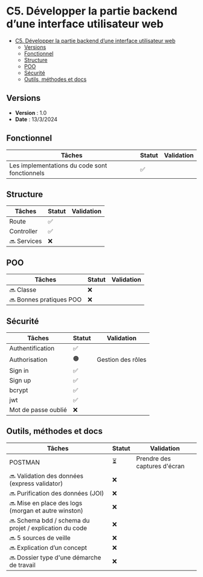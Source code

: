 # C5. Développer la partie backend d’une interface utilisateur web

- [C5. Développer la partie backend d’une interface utilisateur web](#c5-développer-la-partie-backend-dune-interface-utilisateur-web)
  - [Versions](#versions)
  - [Fonctionnel](#fonctionnel)
  - [Structure](#structure)
  - [POO](#poo)
  - [Sécurité](#sécurité)
  - [Outils, méthodes et docs](#outils-méthodes-et-docs)

## Versions

- **Version** : 1.0
- **Date** : 13/3/2024

## Fonctionnel

| Tâches                                        | Statut | Validation |
| --------------------------------------------- | ------ | ---------- |
| Les implementations du code sont fonctionnels | ✅     |            |

## Structure

| Tâches      | Statut | Validation |
| ----------- | ------ | ---------- |
| Route       | ✅     |            |
| Controller  | ✅     |            |
| 🔜 Services | ❌     |            |

## POO

| Tâches                  | Statut | Validation |
| ----------------------- | ------ | ---------- |
| 🔜 Classe               | ❌     |            |
| 🔜 Bonnes pratiques POO | ❌     |            |

## Sécurité

| Tâches              | Statut | Validation        |
| ------------------- | ------ | ----------------- |
| Authentification    | ✅     |                   |
| Authorisation       | 🟠     | Gestion des rôles |
| Sign in             | ✅     |                   |
| Sign up             | ✅     |                   |
| bcrypt              | ✅     |                   |
| jwt                 | ✅     |                   |
| Mot de passe oublié | ❌     |                   |

## Outils, méthodes et docs

| Tâches                                                 | Statut | Validation                   |
| ------------------------------------------------------ | ------ | ---------------------------- |
| POSTMAN                                                | ⏳     | Prendre des captures d'écran |
| 🔜 Validation des données (express validator)          | ❌     |                              |
| 🔜 Purification des données (JOI)                      | ❌     |                              |
| 🔜 Mise en place des logs (morgan et autre winston)    | ❌     |                              |
| 🔜 Schema bdd / schema du projet / explication du code | ❌     |                              |
| 🔜 5 sources de veille                                 | ❌     |                              |
| 🔜 Explication d’un concept                            | ❌     |                              |
| 🔜 Dossier type d'une démarche de travail              | ❌     |                              |
